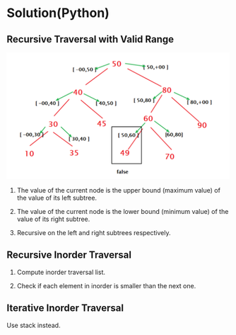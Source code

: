 # Solution(Python)

## Recursive Traversal with Valid Range

![Solution](solution.png)

1. The value of the current node is the upper bound (maximum value) of the value of its left subtree.

2. The value of the current node is the lower bound (minimum value) of the value of its right subtree.

3. Recursive on the left and right subtrees respectively.

## Recursive Inorder Traversal

1. Compute inorder traversal list.

2. Check if each element in inorder is smaller than the next one.

## Iterative Inorder Traversal

Use stack instead.